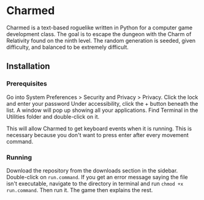 # Charmed
Charmed is a text-based roguelike written in Python for a computer
game development class. The goal is to escape the dungeon with the
Charm of Relativity found on the ninth level. The random generation
is seeded, given difficulty, and balanced to be extremely difficult.

## Installation
### Prerequisites
Go into System Preferences > Security and Privacy > Privacy.
Click the lock and enter your password
Under accessibility, click the + button beneath the list.
A window will pop up showing all your applications. Find Terminal
in the Utilities folder and double-click on it.

This will allow Charmed to get keyboard events when it is running.
This is necessary because you don't want to press enter after every
movement command.

### Running
Download the repository from the downloads section in the sidebar.
Double-click on `run.command`. If you get an error message saying
the file isn't executable, navigate to the directory in terminal and
run `chmod +x run.command`. Then run it. The game then explains
the rest.